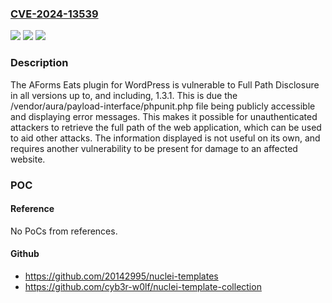 ### [CVE-2024-13539](https://cve.mitre.org/cgi-bin/cvename.cgi?name=CVE-2024-13539)
![](https://img.shields.io/static/v1?label=Product&message=AForms%20Eats&color=blue)
![](https://img.shields.io/static/v1?label=Version&message=*%3C%3D%201.3.1%20&color=brighgreen)
![](https://img.shields.io/static/v1?label=Vulnerability&message=CWE-209%20Generation%20of%20Error%20Message%20Containing%20Sensitive%20Information&color=brighgreen)

### Description

The AForms Eats plugin for WordPress is vulnerable to Full Path Disclosure in all versions up to, and including, 1.3.1. This is due the /vendor/aura/payload-interface/phpunit.php file being publicly accessible and displaying error messages. This makes it possible for unauthenticated attackers to retrieve the full path of the web application, which can be used to aid other attacks. The information displayed is not useful on its own, and requires another vulnerability to be present for damage to an affected website.

### POC

#### Reference
No PoCs from references.

#### Github
- https://github.com/20142995/nuclei-templates
- https://github.com/cyb3r-w0lf/nuclei-template-collection

